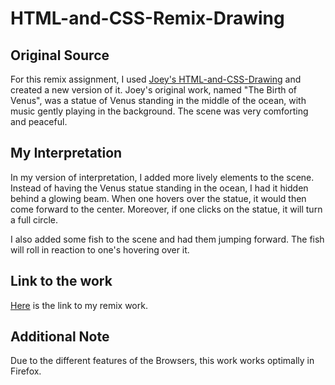 # HTML-and-CSS-Remix-Drawing

## Original Source
For this remix assignment, I used [Joey's HTML-and-CSS-Drawing](https://github.com/joey1005/HTML-and-CSS-drawing) and created a new version of it. Joey's original work, named "The Birth of Venus", was a statue of Venus standing in the middle of the ocean, with music gently playing in the background. The scene was very comforting and peaceful.

## My Interpretation
In my version of interpretation, I added more lively elements to the scene. Instead of having the Venus statue standing in the ocean, I had it hidden behind a glowing beam. When one hovers over the statue, it would then come forward to the center. Moreover, if one clicks on the statue, it will turn a full circle.

I also added some fish to the scene and had them jumping forward. The fish will roll in reaction to one's hovering over it.

## Link to the work
[Here](http://i6.cims.nyu.edu/~zc1151/remix-drawing/index.html) is the link to my remix work.

## Additional Note
Due to the different features of the Browsers, this work works optimally in Firefox.
